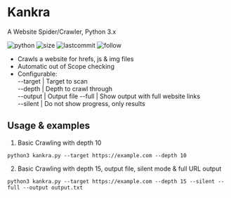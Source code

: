 # Kankra
A Website Spider/Crawler, Python 3.x

![python](https://img.shields.io/pypi/pyversions/Django.svg)
![size](https://img.shields.io/github/size/ak-wa/Kankra/kankra.py.svg)
![lastcommit](https://img.shields.io/github/last-commit/ak-wa/Kankra.svg)
![follow](https://img.shields.io/github/followers/ak-wa.svg?label=Follow&style=social)


* Crawls a website for hrefs, js & img files
* Automatic out of Scope checking
* Configurable:   
--target      | Target to scan   
--depth <int> | Depth to crawl through   
--output      | Output file
--full        | Show output with full website links      
--silent      | Do not show progress, only results

## Usage & examples

1. Basic Crawling with depth 10

`
python3 kankra.py --target https://example.com --depth 10
`

2. Basic Crawling with depth 15, output file, silent mode & full URL output

`
python3 kankra.py --target https://example.com --depth 15 --silent --full --output output.txt
`



